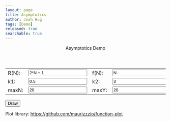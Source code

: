 ```yaml
---
layout: page
title: Asymptotics
author: Josh Hug
tags: [Demo]
released: true
searchable: true
---
```

<script src="https://cdnjs.cloudflare.com/ajax/libs/mathjs/5.0.4/math.min.js"></script>
<script src="https://cdnjs.cloudflare.com/ajax/libs/d3/3.5.5/d3.min.js"></script>
<script src="../../assets/js/jquery.min.js" type="text/javascript"></script>
 <script src="../../assets/css/highlight/highlight.pack.js" type="text/javascript"></script>
 <script src="../../assets/js/copy.js" type="text/javascript"></script>
 <script src="../../assets/js/function-plot.js" type="text/javascript"></script>

<div id="content-container"><main id="content">
  <header class="title">Asymptotics Demo</header>

<form id="form">
<table unlined>
<tr><td>
  <label for="fN">R(N):</label>
  </td><td>
  <input type="text" id="rN" value="2*N + 1" />
  </td>
<td>
  <label for="rN">f(N):</label>
  </td><td>  
  <input type="text" id="fN" value="N" /><br>
</td></tr>
<tr><td>
  <label for="k1">k1:</label>
    </td><td>
  <input type="text" id="k1" value="0.5" />  
</td><td>
  <label for="k2">k2:</label>
    </td><td>
  <input type="text" id="k2" value="3" /><br>
</td></tr>
<tr><td>
  <label for="maxN">maxN:</label>
    </td><td>
  <input type="text" id="maxN" value="20" />  
</td><td>
  <label for="maxY">maxY:</label>
    </td><td>

  <input type="text" id="maxY" value="20" />  
</td></tr>
</table>
  <input type="submit" value="Draw" />
</form>

<div id="plot"></div>
</main>
</div>

<p>
  Plot library: <a href="https://github.com/maurizzzio/function-plot">https://github.com/maurizzzio/function-plot</a>
</p>

<script>
  // Modified from http://gomakethings.com/how-to-get-the-value-of-a-querystring-with-native-javascript/
  var getQueryString = function(field) {
    var href = window.location.href;
    if (href[href.length - 1] === '/') {
      href = href.substring(0, href.length - 1);
    }
    var reg = new RegExp('[?&]' + field + '=([^&#]*)', 'i');
    var string = reg.exec(href);
    return string ? unescape(string[1]) : null;
  };

  function draw() {
    try {
      functionPlot({
        target: '#plot',
        yAxis: {domain: [0, document.getElementById('maxY').value]},
        xAxis: {domain: [0, document.getElementById('maxN').value]},        
        data: [{
          fn: document.getElementById('rN').value.replace(/N/g, "x"),
          sampler: 'builtIn',  // this will make function-plot use the evaluator of math.js
          graphType: 'polyline',
          color: 'red'
        },
        {
          fn: document.getElementById('k1').value + "*(" + document.getElementById('fN').value.replace(/N/g, "x") + ")",
          sampler: 'builtIn',  // this will make function-plot use the evaluator of math.js
          graphType: 'polyline',
          color: 'black'
        },
                {
          fn: document.getElementById('k2').value + "*(" + document.getElementById('fN').value.replace(/N/g, "x") + ")",
          sampler: 'builtIn',  // this will make function-plot use the evaluator of math.js
          graphType: 'polyline',
          color: 'black'
        },
]
      });
    }
    catch (err) {
      console.log(err);
      alert(err);
    }
  }

  document.getElementById('form').onsubmit = function (event) {
    event.preventDefault();
    draw();
  };

  document.getElementById('k1').value = getQueryString('k1') || 0.5;
  document.getElementById('k2').value = getQueryString('k2') || 3;
  document.getElementById('maxN').value = getQueryString('maxN') || 20;
  document.getElementById('maxY').value = getQueryString('maxY') || 20;
  document.getElementById('rN').value = getQueryString('rN') || "2*N + 1";
  document.getElementById('fN').value = getQueryString('fN') || "N";

  draw();
</script>